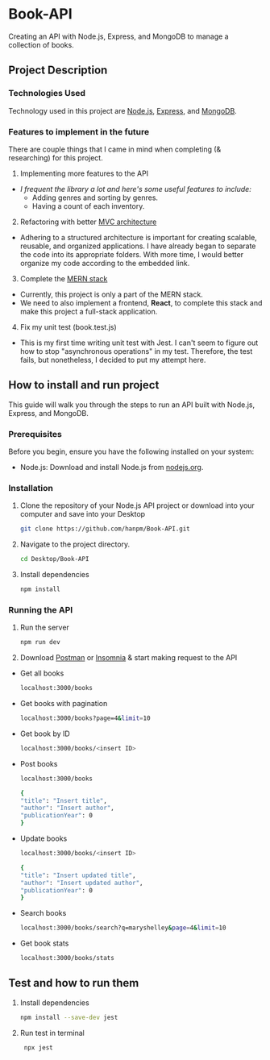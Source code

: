 # Book-API
Creating an API with Node.js, Express, and MongoDB to manage a collection of books. 

## Project Description 
### Technologies Used
Technology used in this project are [Node.js](https://nodejs.org/en/about), [Express](https://expressjs.com/), and [MongoDB](https://www.mongodb.com/). 

### Features to implement in the future
There are couple things that I came in mind when completing (& researching) for this project. 

1) Implementing more features to the API
- *I frequent the library a lot and here's some useful features to include:*
    - Adding genres and sorting by genres. 
    - Having a count of each inventory. 

2) Refactoring with better [MVC architecture](https://medium.com/@ansari028amaan/understanding-mvc-architecture-in-the-mern-stack-5cc083828298#:~:text=The%20MVC%20architecture%20provides%20a,a%20more%20efficient%20development%20process.)
- Adhering to a structured architecture is important for creating scalable, reusable, and organized applications. I have already began to separate the code into its appropriate folders. With more time, I would better organize my code according to the embedded link.

3) Complete the [MERN stack](https://www.mongodb.com/mern-stack)
- Currently, this project is only a part of the MERN stack. 
- We need to also implement a frontend, **React**, to complete this stack and make this project a full-stack application.

4) Fix my unit test (book.test.js)
- This is my first time writing unit test with Jest. I can't seem to figure out how to stop "asynchronous operations" in my test. Therefore, the test fails, but nonetheless, I decided to put my attempt here. 

## How to install and run project
This guide will walk you through the steps to run an API built with Node.js, Express, and MongoDB.

### Prerequisites

Before you begin, ensure you have the following installed on your system:

- Node.js: Download and install Node.js from [nodejs.org](https://nodejs.org/).

### Installation
1. Clone the repository of your Node.js API project or download into your computer and save into your Desktop
   ```bash
   git clone https://github.com/hanpm/Book-API.git

2. Navigate to the project directory.
    ```bash
    cd Desktop/Book-API

2. Install dependencies 
    ```bash
    npm install 

### Running the API 
1. Run the server 
    ```bash
    npm run dev 

2. Download [Postman](https://www.postman.com/downloads/) or [Insomnia](https://insomnia.rest/download) & start making request to the API
- Get all books 
    ```bash
    localhost:3000/books

- Get books with pagination 
    ```bash
    localhost:3000/books?page=4&limit=10

- Get book by ID
    ```bash
    localhost:3000/books/<insert ID>

- Post books 
    ```bash
    localhost:3000/books
 
    {
    "title": "Insert title",
    "author": "Insert author",
    "publicationYear": 0
    }

- Update books
    ```bash
    localhost:3000/books/<insert ID>

    {
    "title": "Insert updated title",
    "author": "Insert updated author",
    "publicationYear": 0
    }

- Search books
    ```bash
    localhost:3000/books/search?q=maryshelley&page=4&limit=10

- Get book stats
    ```bash
    localhost:3000/books/stats

## Test and how to run them
1. Install dependencies
    ```bash
    npm install --save-dev jest

2. Run test in terminal
   ```bash
    npx jest

